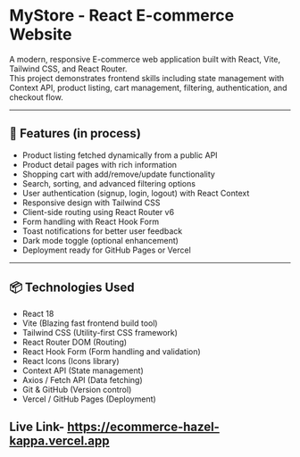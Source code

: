 # MyStore - React E-commerce Website

A modern, responsive E-commerce web application built with React, Vite, Tailwind CSS, and React Router.  
This project demonstrates frontend skills including state management with Context API, product listing, cart management, filtering, authentication, and checkout flow.

---

## 🚀 Features (in process)

- Product listing fetched dynamically from a public API
- Product detail pages with rich information
- Shopping cart with add/remove/update functionality
- Search, sorting, and advanced filtering options
- User authentication (signup, login, logout) with React Context
- Responsive design with Tailwind CSS
- Client-side routing using React Router v6
- Form handling with React Hook Form
- Toast notifications for better user feedback
- Dark mode toggle (optional enhancement)
- Deployment ready for GitHub Pages or Vercel

---

## 📦 Technologies Used

- React 18
- Vite (Blazing fast frontend build tool)
- Tailwind CSS (Utility-first CSS framework)
- React Router DOM (Routing)
- React Hook Form (Form handling and validation)
- React Icons (Icons library)
- Context API (State management)
- Axios / Fetch API (Data fetching)
- Git & GitHub (Version control)
- Vercel / GitHub Pages (Deployment)

## Live Link- https://ecommerce-hazel-kappa.vercel.app
